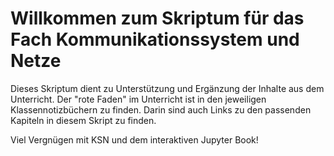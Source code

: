 # Willkommen zum Skriptum für das Fach Kommunikationssystem und Netze

Dieses Skriptum dient zu Unterstützung und Ergänzung der Inhalte aus dem Unterricht. Der "rote Faden" im Unterricht ist in den jeweiligen Klassennotizbüchern zu finden. Darin sind auch Links zu den passenden Kapiteln in diesem Skript zu finden.  
  
Viel Vergnügen mit KSN und dem interaktiven Jupyter Book! 
